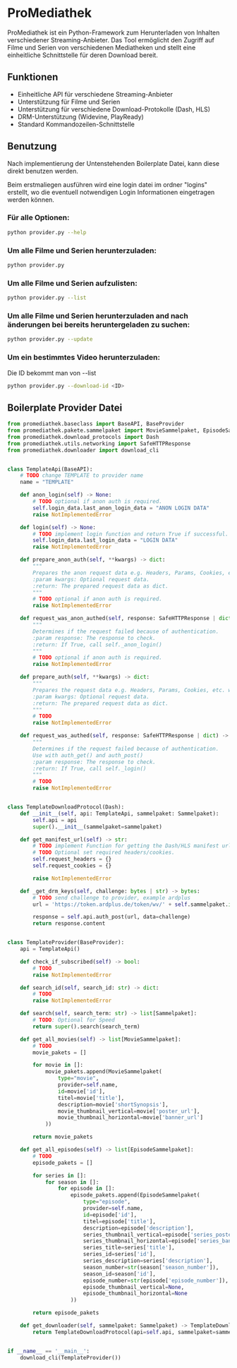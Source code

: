 # ProMediathek
ProMediathek ist ein Python-Framework zum Herunterladen von Inhalten verschiedener Streaming-Anbieter.
Das Tool ermöglicht den Zugriff auf Filme und Serien von verschiedenen Mediatheken und stellt eine einheitliche Schnittstelle für deren Download bereit.

## Funktionen

- Einheitliche API für verschiedene Streaming-Anbieter
- Unterstützung für Filme und Serien
- Unterstützung für verschiedene Download-Protokolle (Dash, HLS)
- DRM-Unterstützung (Widevine, PlayReady)
- Standard Kommandozeilen-Schnittstelle

## Benutzung
Nach implementierung der Untenstehenden Boilerplate Datei, kann diese direkt benutzen werden.

Beim erstmaliegen ausführen wird eine login datei im ordner "logins" erstellt, wo die eventuell notwendigen Login Informationen eingetragen werden können.


### Für alle Optionen:
```bash
python provider.py --help
```

### Um alle Filme und Serien herunterzuladen:
```bash
python provider.py 
```

### Um alle Filme und Serien aufzulisten:
```bash
python provider.py --list
```

### Um alle Filme und Serien herunterzuladen and nach änderungen bei bereits heruntergeladen zu suchen:
```bash
python provider.py --update
```

### Um ein bestimmtes Video herunterzuladen:
Die ID bekommt man von --list
```bash
python provider.py --download-id <ID>
```


## Boilerplate Provider Datei
```python
from promediathek.baseclass import BaseAPI, BaseProvider
from promediathek.pakete.sammelpaket import MovieSammelpaket, EpisodeSammelpaket, Sammelpaket
from promediathek.download_protocols import Dash
from promediathek.utils.networking import SafeHTTPResponse
from promediathek.downloader import download_cli


class TemplateApi(BaseAPI):
    # TODO change TEMPLATE to provider name
    name = "TEMPLATE"

    def anon_login(self) -> None:
        # TODO optional if anon auth is required.
        self.login_data.last_anon_login_data = "ANON LOGIN DATA"
        raise NotImplementedError

    def login(self) -> None:
        # TODO implement login function and return True if successful.
        self.login_data.last_login_data = "LOGIN DATA"
        raise NotImplementedError

    def prepare_anon_auth(self, **kwargs) -> dict:
        """
        Prepares the anon request data e.g. Headers, Params, Cookies, etc. with the required anon auth data.
        :param kwargs: Optional request data.
        :return: The prepared request data as dict.
        """
        # TODO optional if anon auth is required.
        raise NotImplementedError

    def request_was_anon_authed(self, response: SafeHTTPResponse | dict) -> bool:
        """
        Determines if the request failed because of authentication.
        :param response: The response to check.
        :return: If True, call self._anon_login()
        """
        # TODO optional if anon auth is required.
        raise NotImplementedError

    def prepare_auth(self, **kwargs) -> dict:
        """
        Prepares the request data e.g. Headers, Params, Cookies, etc. with the required auth data.
        :param kwargs: Optional request data.
        :return: The prepared request data as dict.
        """
        # TODO
        raise NotImplementedError

    def request_was_authed(self, response: SafeHTTPResponse | dict) -> bool:
        """
        Determines if the request failed because of authentication.
        Use with auth_get() and auth_post()
        :param response: The response to check.
        :return: If True, call self._login()
        """
        # TODO
        raise NotImplementedError


class TemplateDownloadProtocol(Dash):
    def __init__(self, api: TemplateApi, sammelpaket: Sammelpaket):
        self.api = api
        super().__init__(sammelpaket=sammelpaket)

    def get_manifest_url(self) -> str:
        # TODO implement Function for getting the Dash/HLS manifest url.
        # TODO Optional set required headers/cookies.
        self.request_headers = {}
        self.request_cookies = {}

        raise NotImplementedError

    def _get_drm_keys(self, challenge: bytes | str) -> bytes:
        # TODO send challenge to provider, example ardplus
        url = 'https://token.ardplus.de/token/wv/' + self.sammelpaket.id

        response = self.api.auth_post(url, data=challenge)
        return response.content


class TemplateProvider(BaseProvider):
    api = TemplateApi()

    def check_if_subscribed(self) -> bool:
        # TODO
        raise NotImplementedError

    def search_id(self, search_id: str) -> dict:
        # TODO
        raise NotImplementedError

    def search(self, search_term: str) -> list[Sammelpaket]:
        # TODO: Optional for Speed
        return super().search(search_term)

    def get_all_movies(self) -> list[MovieSammelpaket]:
        # TODO
        movie_pakets = []

        for movie in []:
            movie_pakets.append(MovieSammelpaket(
                type="movie",
                provider=self.name,
                id=movie['id'],
                titel=movie['title'],
                description=movie['shortSynopsis'],
                movie_thumbnail_vertical=movie['poster_url'],
                movie_thumbnail_horizontal=movie['banner_url']
            ))

        return movie_pakets

    def get_all_episodes(self) -> list[EpisodeSammelpaket]:
        # TODO
        episode_pakets = []

        for series in []:
            for season in []:
                for episode in []:
                    episode_pakets.append(EpisodeSammelpaket(
                        type="episode",
                        provider=self.name,
                        id=episode['id'],
                        titel=episode['title'],
                        description=episode['description'],
                        series_thumbnail_vertical=episode['series_poster_url'],
                        series_thumbnail_horizontal=episode['series_banner_url'],
                        series_title=series['title'],
                        series_id=series['id'],
                        series_description=series['description'],
                        season_number=str(season['season_number']),
                        season_id=season['id'],
                        episode_number=str(episode['episode_number']),
                        episode_thumbnail_vertical=None,
                        episode_thumbnail_horizontal=None
                    ))

        return episode_pakets

    def get_downloader(self, sammelpaket: Sammelpaket) -> TemplateDownloadProtocol:
        return TemplateDownloadProtocol(api=self.api, sammelpaket=sammelpaket)


if __name__ == '__main__':
    download_cli(TemplateProvider())
```
